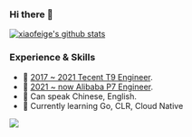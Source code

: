### Hi there 👋
[![xiaofeige's github stats](https://github-readme-stats.vercel.app/api?username=xiaofeige&show_icons=true&icon_color=199861&count_private=true&include_all_commits=true&theme=highcontrast)](https://github.com/xiaofeige)

### Experience & Skills

- 👯 [2017 ~ 2021 Tecent T9 Engineer](http://www.luffyren.club). 
- 👯 [2021 ~ now   Alibaba P7 Engineer](http://www.luffyren.club).
- 💬 Can speak Chinese, English. 
- 🌱 Currently learning Go, CLR, Cloud Native


![](https://activity-graph.herokuapp.com/graph?username=xiaofeige&theme=github)
